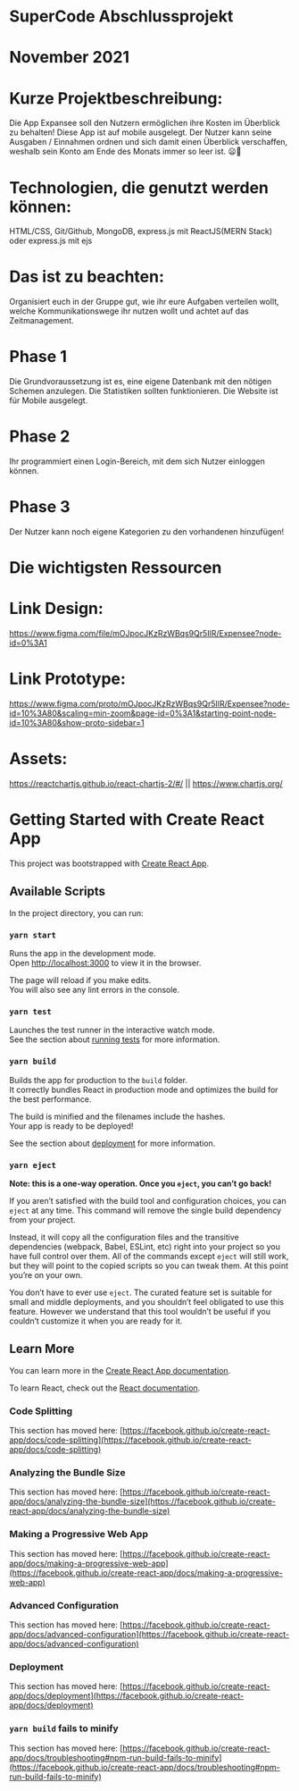 #  SuperCode Abschlussprojekt
#  November 2021

# Kurze Projektbeschreibung:
Die App Expansee soll den Nutzern ermöglichen ihre Kosten im Überblick zu behalten!
Diese App ist auf mobile ausgelegt. Der Nutzer kann seine Ausgaben / Einnahmen ordnen und sich damit einen Überblick verschaffen, weshalb sein Konto am Ende des Monats immer so leer ist. 😦💸

# Technologien, die genutzt werden können:
HTML/CSS, Git/Github, MongoDB, express.js mit ReactJS(MERN Stack) oder express.js mit ejs

# Das ist zu beachten:
Organisiert euch in der Gruppe gut, wie ihr eure Aufgaben verteilen wollt, welche Kommunikationswege ihr nutzen wollt und achtet auf das Zeitmanagement.

# Phase 1
Die Grundvoraussetzung ist es, eine eigene Datenbank mit den nötigen Schemen anzulegen.
Die Statistiken sollten funktionieren.
Die Website ist für Mobile ausgelegt.

# Phase 2
Ihr programmiert einen Login-Bereich, mit dem sich Nutzer einloggen können.

# Phase 3
Der Nutzer kann noch eigene Kategorien zu den vorhandenen hinzufügen!

# Die wichtigsten Ressourcen

# Link Design: 
https://www.figma.com/file/mOJpocJKzRzWBqs9Qr5IlR/Expensee?node-id=0%3A1

# Link Prototype: 
https://www.figma.com/proto/mOJpocJKzRzWBqs9Qr5IlR/Expensee?node-id=10%3A80&scaling=min-zoom&page-id=0%3A1&starting-point-node-id=10%3A80&show-proto-sidebar=1

# Assets:
https://reactchartjs.github.io/react-chartjs-2/#/ || https://www.chartjs.org/


# Getting Started with Create React App

This project was bootstrapped with [Create React App](https://github.com/facebook/create-react-app).

## Available Scripts

In the project directory, you can run:

### `yarn start`

Runs the app in the development mode.\
Open [http://localhost:3000](http://localhost:3000) to view it in the browser.

The page will reload if you make edits.\
You will also see any lint errors in the console.

### `yarn test`

Launches the test runner in the interactive watch mode.\
See the section about [running tests](https://facebook.github.io/create-react-app/docs/running-tests) for more information.

### `yarn build`

Builds the app for production to the `build` folder.\
It correctly bundles React in production mode and optimizes the build for the best performance.

The build is minified and the filenames include the hashes.\
Your app is ready to be deployed!

See the section about [deployment](https://facebook.github.io/create-react-app/docs/deployment) for more information.
### `yarn eject`

**Note: this is a one-way operation. Once you `eject`, you can’t go back!**

If you aren’t satisfied with the build tool and configuration choices, you can `eject` at any time. This command will remove the single build dependency from your project.

Instead, it will copy all the configuration files and the transitive dependencies (webpack, Babel, ESLint, etc) right into your project so you have full control over them. All of the commands except `eject` will still work, but they will point to the copied scripts so you can tweak them. At this point you’re on your own.

You don’t have to ever use `eject`. The curated feature set is suitable for small and middle deployments, and you shouldn’t feel obligated to use this feature. However we understand that this tool wouldn’t be useful if you couldn’t customize it when you are ready for it.

## Learn More

You can learn more in the [Create React App documentation](https://facebook.github.io/create-react-app/docs/getting-started).

To learn React, check out the [React documentation](https://reactjs.org/).

### Code Splitting

This section has moved here: [https://facebook.github.io/create-react-app/docs/code-splitting](https://facebook.github.io/create-react-app/docs/code-splitting)

### Analyzing the Bundle Size

This section has moved here: [https://facebook.github.io/create-react-app/docs/analyzing-the-bundle-size](https://facebook.github.io/create-react-app/docs/analyzing-the-bundle-size)

### Making a Progressive Web App

This section has moved here: [https://facebook.github.io/create-react-app/docs/making-a-progressive-web-app](https://facebook.github.io/create-react-app/docs/making-a-progressive-web-app)

### Advanced Configuration

This section has moved here: [https://facebook.github.io/create-react-app/docs/advanced-configuration](https://facebook.github.io/create-react-app/docs/advanced-configuration)

### Deployment

This section has moved here: [https://facebook.github.io/create-react-app/docs/deployment](https://facebook.github.io/create-react-app/docs/deployment)

### `yarn build` fails to minify

This section has moved here: [https://facebook.github.io/create-react-app/docs/troubleshooting#npm-run-build-fails-to-minify](https://facebook.github.io/create-react-app/docs/troubleshooting#npm-run-build-fails-to-minify)

